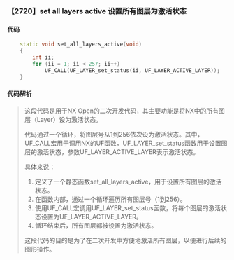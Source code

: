 ### 【2720】set all layers active 设置所有图层为激活状态

#### 代码

```cpp
    static void set_all_layers_active(void)  
    {  
        int ii;  
        for (ii = 1; ii < 257; ii++)  
            UF_CALL(UF_LAYER_set_status(ii, UF_LAYER_ACTIVE_LAYER));  
    }

```

#### 代码解析

> 这段代码是用于NX Open的二次开发代码，其主要功能是将NX中的所有图层（Layer）设为激活状态。
>
> 代码通过一个循环，将图层号从1到256依次设为激活状态。其中，UF_CALL宏用于调用NX的UF函数，UF_LAYER_set_status函数用于设置图层的激活状态，参数UF_LAYER_ACTIVE_LAYER表示激活状态。
>
> 具体来说：
>
> 1. 定义了一个静态函数set_all_layers_active，用于设置所有图层的激活状态。
> 2. 在函数内部，通过一个循环遍历所有图层号（1到256）。
> 3. 使用UF_CALL宏调用UF_LAYER_set_status函数，将每个图层的激活状态设置为UF_LAYER_ACTIVE_LAYER。
> 4. 循环结束后，所有图层都被设置为激活状态。
>
> 这段代码的目的是为了在二次开发中方便地激活所有图层，以便进行后续的图形操作。
>
